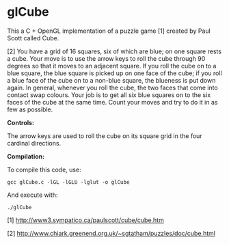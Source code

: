 # glCube

This a C + OpenGL implementation of a puzzle game [1] created by Paul Scott 
called Cube.

[2] You have a grid of 16 squares, six of which are blue; on one square rests a 
cube. Your move is to use the arrow keys to roll the cube through 90 degrees so 
that it moves to an adjacent square. If you roll the cube on to a blue square, 
the blue square is picked up on one face of the cube; if you roll a blue face 
of the cube on to a non-blue square, the blueness is put down again. In 
general, whenever you roll the cube, the two faces that come into contact swap 
colours. Your job is to get all six blue squares on to the six faces of the 
cube at the same time. Count your moves and try to do it in as few as possible.

**Controls:**

The arrow keys are used to roll the cube on its square grid in the four 
cardinal directions.

**Compilation:**

To compile this code, use:

`gcc glCube.c -lGL -lGLU -lglut -o glCube`

And execute with:

`./glCube`

\[1\] http://www3.sympatico.ca/paulscott/cube/cube.htm

\[2\] http://www.chiark.greenend.org.uk/~sgtatham/puzzles/doc/cube.html
